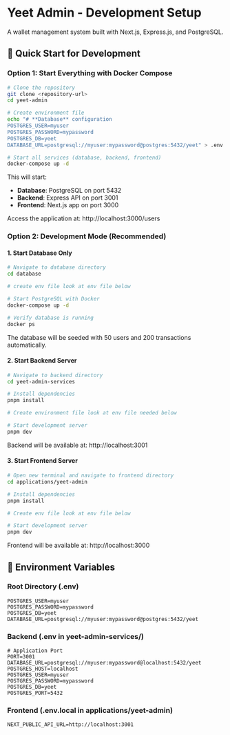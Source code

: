 # Yeet Admin - Development Setup

A wallet management system built with Next.js, Express.js, and PostgreSQL.

## 🚀 Quick Start for Development

### Option 1: Start Everything with Docker Compose

```bash
# Clone the repository
git clone <repository-url>
cd yeet-admin

# Create environment file
echo "# **Database** configuration
POSTGRES_USER=myuser
POSTGRES_PASSWORD=mypassword
POSTGRES_DB=yeet
DATABASE_URL=postgresql://myuser:mypassword@postgres:5432/yeet" > .env

# Start all services (database, backend, frontend)
docker-compose up -d
```

This will start:

- **Database**: PostgreSQL on port 5432
- **Backend**: Express API on port 3001
- **Frontend**: Next.js app on port 3000

Access the application at: http://localhost:3000/users

### Option 2: Development Mode (Recommended)

#### 1. Start Database Only

```bash
# Navigate to database directory
cd database

# create env file look at env file below

# Start PostgreSQL with Docker
docker-compose up -d

# Verify database is running
docker ps
```

The database will be seeded with 50 users and 200 transactions automatically.

#### 2. Start Backend Server

```bash
# Navigate to backend directory
cd yeet-admin-services

# Install dependencies
pnpm install

# Create environment file look at env file needed below

# Start development server
pnpm dev
```

Backend will be available at: http://localhost:3001

#### 3. Start Frontend Server

```bash
# Open new terminal and navigate to frontend directory
cd applications/yeet-admin

# Install dependencies
pnpm install

# Create env file look at env file below

# Start development server
pnpm dev
```

Frontend will be available at: http://localhost:3000

## 🔧 Environment Variables

### Root Directory (.env)

```env
POSTGRES_USER=myuser
POSTGRES_PASSWORD=mypassword
POSTGRES_DB=yeet
DATABASE_URL=postgresql://myuser:mypassword@postgres:5432/yeet
```

### Backend (.env in yeet-admin-services/)

```env
# Application Port
PORT=3001
DATABASE_URL=postgresql://myuser:mypassword@localhost:5432/yeet
POSTGRES_HOST=localhost
POSTGRES_USER=myuser
POSTGRES_PASSWORD=mypassword
POSTGRES_DB=yeet
POSTGRES_PORT=5432
```

### Frontend (.env.local in applications/yeet-admin)

```env
NEXT_PUBLIC_API_URL=http://localhost:3001
```
